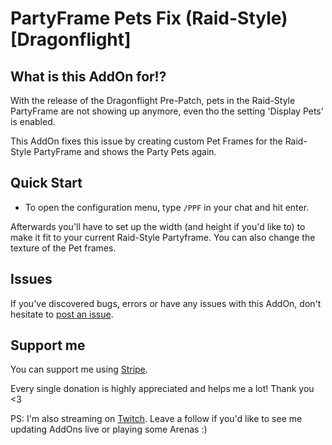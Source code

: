 # PartyFrame Pets Fix (Raid-Style) [Dragonflight]

## What is this AddOn for!?

With the release of the Dragonflight Pre-Patch, pets in the Raid-Style PartyFrame are not showing up anymore, even tho the setting 'Display Pets' is enabled.

This AddOn fixes this issue by creating custom Pet Frames for the Raid-Style PartyFrame and shows the Party Pets again.

## Quick Start

- To open the configuration menu, type `/PPF` in your chat and hit enter.

Afterwards you'll have to set up the width (and height if you'd like to) to make it fit to your current Raid-Style Partyframe. You can also change the texture of the Pet frames.

## Issues

If you've discovered bugs, errors or have any issues with this AddOn, don't hesitate to [post an issue](https://github.com).

## Support me

You can support me using [Stripe](https://buy.stripe.com/dR63cc6Fgaak3GodQR).

Every single donation is highly appreciated and helps me a lot! Thank you <3

PS: I'm also streaming on [Twitch](https://twitch.tv/muleyo). Leave a follow if you'd like to see me updating AddOns live or playing some Arenas :)